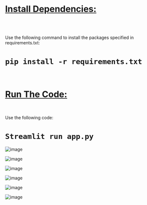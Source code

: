 <h1><u>Install Dependencies:</u></h1>
<br><br>
<p>Use the following command to install the packages specified in requirements.txt:<p>

<h1><code>pip install -r requirements.txt</code></h1>
<br>

<h1><u>Run The Code:</u></h1>
<br>
<p>Use the following code:</p>

<h1><code>Streamlit run app.py</code></h1>


![image](https://github.com/user-attachments/assets/deb335e0-d726-415a-9622-264a364f2a2a)


![image](https://github.com/user-attachments/assets/b51e3f64-acc5-41ad-85ef-86590b25475c)


![image](https://github.com/user-attachments/assets/b109b406-0041-4f8a-baca-3022933f1f67)

![image](https://github.com/user-attachments/assets/4e2a5482-da0a-4e6a-93d4-c47b8b35e72c)


![image](https://github.com/user-attachments/assets/a0a7efbe-a261-445e-ba12-de3469d337ee)

![image](https://github.com/user-attachments/assets/bbd420c8-16e9-4fd1-9b29-032c7f96863f)


